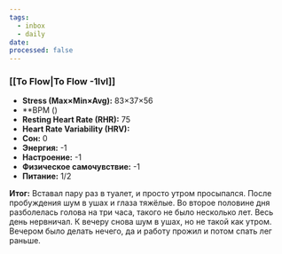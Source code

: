 ```yaml
---
tags:
  - inbox
  - daily
date:
processed: false
---
```


### [[To Flow|To Flow -1lvl]]

- **Stress (Max×Min×Avg):** 83×37×56
- **BPM ()
- **Resting Heart Rate (RHR):** 75
- **Heart Rate Variability (HRV):** 
- **Сон:** 0
- **Энергия:** -1
- **Настроение:** -1
- **Физическое самочувствие:** -1
- **Питание:** 1/2

**Итог:**
Вставал пару раз в туалет, и просто утром просыпался. После пробуждения шум в ушах и глаза тяжёлые. Во второе половине дня разболелась голова на три часа, такого не было несколько лет. Весь день нервничал. К вечеру снова шум в ушах, но не такой как утром. Вечером было делать нечего, да и работу прожил и потом спать лег раньше.